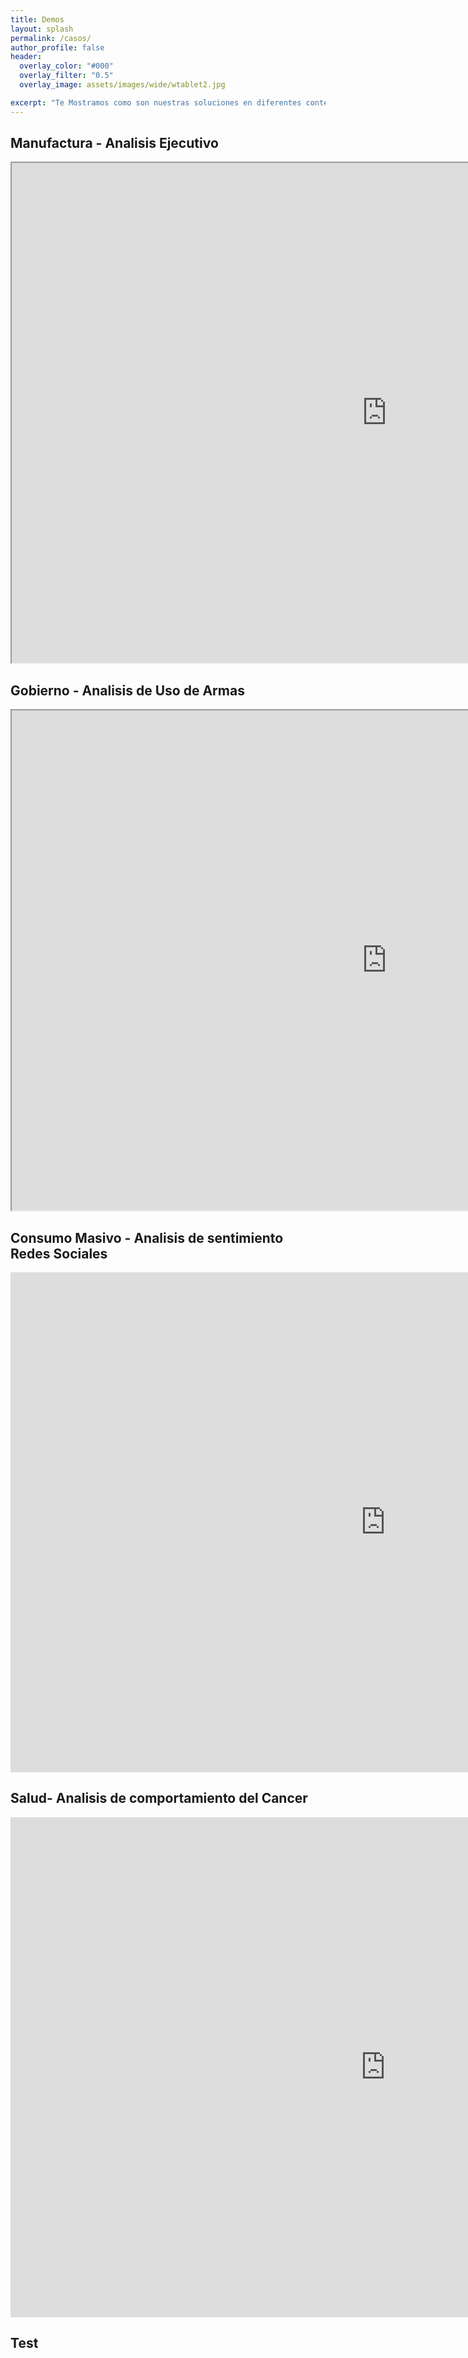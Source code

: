 ```yaml
---
title: Demos
layout: splash
permalink: /casos/
author_profile: false
header:
  overlay_color: "#000"
  overlay_filter: "0.5"
  overlay_image: assets/images/wide/wtablet2.jpg

excerpt: "Te Mostramos como son nuestras soluciones en diferentes contextos de areas y sectores"
---
```


## Manufactura - Analisis Ejecutivo

<iframe width="1200" height="800" frameborder="1" src="https://app.powerbi.com/view?r=eyJrIjoiYTYxMzllYjQtYjU5NS00MTM4LTlmMjEtMTY0NzVkM2U4OGE4IiwidCI6IjdlY2M4YWEwLTgzMGUtNGQ4Ni1hZjc4LTgzYTNkY2MyNjIzOCIsImMiOjZ9"></iframe>

## Gobierno - Analisis de Uso de Armas

<iframe width="1200" height="800" frameborder="1" src="https://app.powerbi.com/view?r=eyJrIjoiMzhlNDJiOTQtYTZlYi00MDg0LTgwZDMtMWU5Y2U0YzUxOTgwIiwidCI6IjI0MmIxMzE3LWE4ODAtNDgzZS04ZmFjLTMwNWUxMDdkNTdmNiIsImMiOjN9"></iframe>

## Consumo Masivo - Analisis de sentimiento Redes Sociales

<iframe width="1200" height="800" frameborder="0" src="https://app.powerbi.com/view?r=eyJrIjoiM2ExYTlkY2EtOGM4Yy00YWRiLTkzYmEtMGYwMmNjNjc0NDUyIiwidCI6ImNmNzM2YWVhLWU4ZGUtNDNiMy1hZmNmLTcxYTg1ODU1NTVmNiIsImMiOjN9"></iframe>
       
## Salud- Analisis de comportamiento del Cancer

<iframe width="1200" height="800" frameborder="0" src="https://app.powerbi.com/view?r=eyJrIjoiZWY0ZDQ2OWYtY2VkZi00ZmM5LWFiZWUtMWNhZWU0NDc2N2RjIiwidCI6IjA0ZWM2MTA5LTRjNzktNGM3My1hZTcxLWE0NzRjMDlhMWY1YSJ9"></iframe>

## Test
<div class="container-fluid" style="padding-right: 15%" >
    <div pbi-resize="powerbi" pbi-resize-src="https://app.powerbi.com/reportEmbed?reportId=87ad7f01-70eb-46d7-aeb6-63ae9909ff91&amp;autoAuth=true&amp;ctid=635d61c7-0e25-4953-a017-5fe70e21d5cd" pbi-resize-min-width="768" pbi-default-width="600px" pbi-default-height="488" pbi-resize-width="17" pbi-resize-height="8" pbi-resize-load-event="page-load" pbi-resize-header="true" pbi-resize-m-src="https://app.powerbi.com/reportEmbed?reportId=bdd7cdf2-44f9-4aa1-83ee-b6f027aa3767&amp;autoAuth=true&amp;ctid=635d61c7-0e25-4953-a017-5fe70e21d5cd" pbi-resize-m-width="9" pbi-resize-m-height="16" style="position: relative;">
    <iframe frameborder="0" allowfullscreen="true"></iframe></div>
<script>!function(){if(void 0===window.powerbiresizescript){function L(e,t){if(e)for(var i=0;i<e.children.length;i++)if(e.children[i].tagName.toLowerCase()===t.toLowerCase())return e.children[i];return null}function C(e){if(e){var t=e.parentNode,i=L(t,"div");i&&t.removeChild(i);var r=L(t,"span");r&&t.removeChild(r),e.style.position="static",e.style.visibility="visible";var n=L(t,"img");n&&t.removeChild(n)}}function M(e,t){e.setAttribute("data-state",t);for(var i=[{state:"waiting",text:e.getAttribute("pbi-resize-wait-txt")},{state:"loading",text:e.getAttribute("pbi-resize-load-txt")},{state:"loadingnow",text:e.getAttribute("pbi-resize-load-txt")},{state:"ready",text:e.getAttribute("pbi-resize-rdy-txt")},{state:"readynow",text:e.getAttribute("pbi-resize-load-txt")}],r="",n=0;n<i.length;n++)i[n].state===t&&(r=i[n].text);var a=L(e,"span");switch(e.innerHTML=r+a.outerHTML,t){case"loading":e.onclick=function(){M(e,"loadingnow")},e.parentNode.onclick=function(){M(e,"loadingnow")};break;case"readynow":S(),C(L(e.parentNode,"iframe"));break;case"ready":S(),(a=L(e,"span")).style.display="none",e.style.width="auto",e.onclick=function(e){C(L(e.target.parentNode,"iframe"))},e.parentNode.onclick=function(e){C(L(e.target.parentNode,"iframe"))}}}window.powerbiresizescript=1,window.onmessage=function(e){if(function(e){try{if("reportPageLoaded"==JSON.parse(e.data).event)return!0}catch(e){return}}(e)){var t=function(e){for(var t=document.getElementsByTagName("iframe"),i=0;i<t.length;i++)if(t[i].contentWindow===e)return t[i]}(e.source);setTimeout(function(){if(t&&1<t.parentNode.children.length)switch(t.parentNode.getAttribute("pbi-resize-load-event")){case"click":C(t);break;case"page-load":case"seconds-timeout":case"in-view":var e=L(t.parentNode,"div");"loadingnow"===e.getAttribute("data-state")?M(e,"readynow"):M(e,"ready")}},1e3*(t.parentNode.getAttribute("pbi-resize-delay-show")||1))}};var e=function(){for(var e=document.querySelectorAll('[pbi-resize="powerbi"]'),i=0;i<e.length;i++){e[i].style.width="100%";var r=e[i].clientWidth,n=e[i].getAttribute("pbi-resize-min-width"),a=(e[i].getAttribute("height"),e[i].getAttribute("pbi-resize-img")),o=e[i].getAttribute("pbi-resize-m-img")||a,s=e[i].getAttribute("pbi-resize-width"),d=e[i].getAttribute("pbi-resize-height"),l=e[i].getAttribute("pbi-resize-src"),c=e[i].getAttribute("pbi-resize-m-width"),p=e[i].getAttribute("pbi-resize-m-height"),u=e[i].getAttribute("pbi-resize-m-src"),g=e[i].getAttribute("pbi-resize-load-event"),h=e[i].getAttribute("pbi-resize-header"),b=L(e[i],"img"),w=L(e[i],"iframe"),m=w?w.getAttribute("src"):null,f=c/p,v=s/d,y=n<r,x=l&&u?y?l:u:l,A=(w&&w.src==u||b&&b.src==o)&&y&&u!=l,z=(w&&w.src==l||b&&b.src==a)&&!y&&u!=l,N=1<e[i].children.length;if(!m){if(w&&(w.style.position="absolute",w.style.top=0,w.style.left=0,w.style.visibility="hidden"),b&&b.setAttribute("src",!y&&o?o:a),!a&&l&&y||!o&&u&&!y){w.setAttribute("src",!y&&u?u:l),C(w),S();break}if(a&&l||o&&u){var E=L(e[i],"div");switch(M(E,"waiting"),g){case"page-load":W(w.parentNode,x);break;case"seconds-timeout":var k=1e3*parseInt(e[i].getAttribute("pbi-resize-seconds"));t=setTimeout(function(){W(w.parentNode,x)},k);break;case"in-view":N&&!w.src&&H(b)&&W(w.parentNode,x),window.addEventListener("scroll",function(){N&&!w.src&&H(b)&&W(w.parentNode,x)},!1);break;case"click":E.onclick=function(){W(w.parentNode,x)},e[i].firstChild.onclick=function(){W(w.parentNode,x)}}}}m==a&&!a&&l&&y||m==o&&!o&&u&&!y?C(w):(z||A)&&I(e[i].children[0],y,N?a:l,N?o:u,x),N&&(z&&!o&&u||A&&!a&&l)?C(w):!N&&(z&&o&&!u||A&&a&&!l)&&C(w),b&&b.parentNode&&T(b,h,r,y,v,f,d,p),w&&T(w,h,r,y,v,f,d,p)}};function T(e,t,i,r,n,a,o,s){var d=!1;if(a&&s)var l=r?n:a,c=r?o:s;else l=n,c=o;var p="true"==t.toLowerCase()?36:56;if(i<569&&l===16/9)e.parentNode.style.width="568.88px",e.style.width="568.88px",e.style.height=320+p+"px",d=!0;else if(i<=437&&l===4/3)e.parentNode.style.width="426.66px",e.style.width="426.66px",e.style.height=320+p+"px",d=!0;else if(i<320||i/l<320||c<320&&l!==16/9&&l!==4/3){var u=Math.max(i,320)/l;u<320?(e.parentNode.style.width=320*l+"px",e.style.width=320*l+"px",e.style.height=320+p+"px"):(i<320?(e.parentNode.style.width="320px",e.style.width="320px"):(e.parentNode.style.width=i+"px",e.style.width=i+"px"),e.style.height=u+p+"px"),d=!0}else e.parentNode.style.width="100%",e.style.width="100%",e.style.height=Math.max(e.clientWidth/l,320)+p+"px";d&&console.warn("pbi-resize: requested iframe dimension is below the minimum supported dimensions. Minimum supported width is 320px. Minimum supported height is 376px. Change your Power BI report page size to ensure your content looks great when embedded in your web page or blog.")}function H(e){var t=e.getBoundingClientRect();return 0<=t.top&&0<=t.left&&t.bottom<=(window.innerHeight||document.documentElement.clientHeight)&&t.right<=(window.innerWidth||document.documentElement.clientWidth)}function I(e,t,i,r,n){if(i&&r){var a=e.nextElementSibling;e instanceof HTMLImageElement&&a.src&&n!=a.src&&(a.setAttribute("src",n),M(a.nextElementSibling,"loading"));var o=t?i:r;e.setAttribute("src",o)}}function S(){if(-1!==navigator.userAgent.indexOf("MSIE")||0<navigator.appVersion.indexOf("Trident/")){var e=document.createEvent("UIEvents");e.initUIEvent("resize",!0,!1,window,0),window.dispatchEvent(e)}else window.dispatchEvent(new Event("resize"))}function W(e,t){var i=L(e,"iframe"),r=L(e,"div");L(r,"span").style.display="block";var n=document.createElement("style");n.type="text/css";n.innerHTML="@keyframes pbi-resize-spinner {                0% {                    transform: rotate(0deg);                }                100% {                    transform: rotate(360deg);                }            }",document.getElementsByTagName("head")[0].appendChild(n),i.setAttribute("src",t),i.setAttribute("frameborder","0"),i.setAttribute("allowFullScreen","true"),M(r,"loading")}document.addEventListener("DOMContentLoaded",e),window.addEventListener("resize",e),window.addEventListener("orientationchange",e)}}();</script>        

</div>
